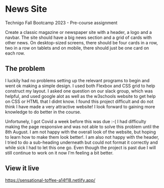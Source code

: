 # News Site

Technigo Fall Bootcamp 2023 - Pre-course assignment

Create a classic magazine or newspaper site with a header, a logo and a navbar. The site should have a big news section and a grid of cards with other news. On desktop-sized screens, there should be four cards in a row, two in a row on tablets and on mobile, there should just be one card on each row.

## The problem

I luckily had no problems setting up the relevant programs to begin and went ok making a simple design. I used both Flexbox and CSS grid to help construct my layout. I asked one question on our slack group, which was helpful, and used google alot as well as the w3schools website to get help on CSS or HTML that I didnt know. I found this project difficult and do not think I have made a very attractive website! I look forward to gaining more knowledge to do better in the course.

Unfortunely, I got Covid a week before this was due :-( I had difficulty making the page responsive and was not able to solve this problem until the 8th August. I am not happy with the overall look of the website, but hoping to learn how to make them look better!. I am also not happy with the header, I tried to do a sub-heading underneath but could not format it correctly and while sick I had to let this one go. Even though the project is past due I will still continue to work on it now I'm feeling a bit better.

## View it live

https://sensational-toffee-a14f18.netlify.app/
